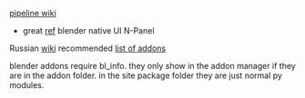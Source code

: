[pipeline wiki](https://github.com/paulgolter/blender-pipeline-integration#community)

- great [ref](https://blender.stackexchange.com/questions/30444/create-an-interface-which-is-similar-to-the-material-list-box) blender native UI N-Panel

Russian [wiki](https://github.com/jafdett/BlenderFAQ)
recommended [list of addons](https://github.com/Epicrex/3DArtistsHandbookAddonEdition/wiki/Blender-Addons-List) 

blender addons require bl_info.
they only show in the addon manager if they are in the addon folder. in the site package folder they are just normal py modules.